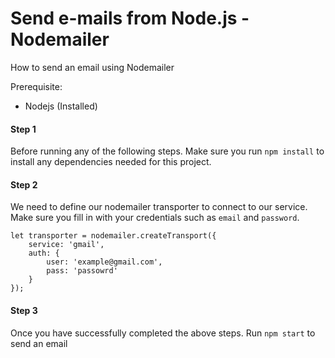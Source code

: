 

# Send e-mails from Node.js - Nodemailer

How to send an email using Nodemailer

Prerequisite:
- Nodejs (Installed)


#### Step 1
Before running any of the following steps. Make sure you run `npm install` to install any dependencies needed for this project. 


#### Step 2
We need to define our nodemailer transporter to connect to our service. Make sure you fill in with your credentials such as `email` and `password`.
```
let transporter = nodemailer.createTransport({
    service: 'gmail',
    auth: {
        user: 'example@gmail.com', 
        pass: 'passowrd'
    }
});
```

#### Step 3
Once you have successfully completed the above steps. Run `npm start` to send an email
